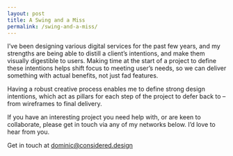 ```yaml
---
layout: post
title: A Swing and a Miss
permalink: /swing-and-a-miss/
---
```


I’ve been designing various digital services for the past few years, and my strengths are being able to distill a client’s intentions, and make them visually digestible to users. Making time at the start of a project to define these intentions helps shift focus to meeting user’s needs, so we can deliver something with actual benefits, not just fad features.

Having a robust creative process enables me to define strong design intentions, which act as pillars for each step of the project to defer back to – from wireframes to final delivery.

If you have an interesting project you need help with, or are keen to collaborate, please get in touch via any of my networks below. I’d love to hear from you.

Get in touch at [dominic@considered.design](mailto:dominic@considered.design)